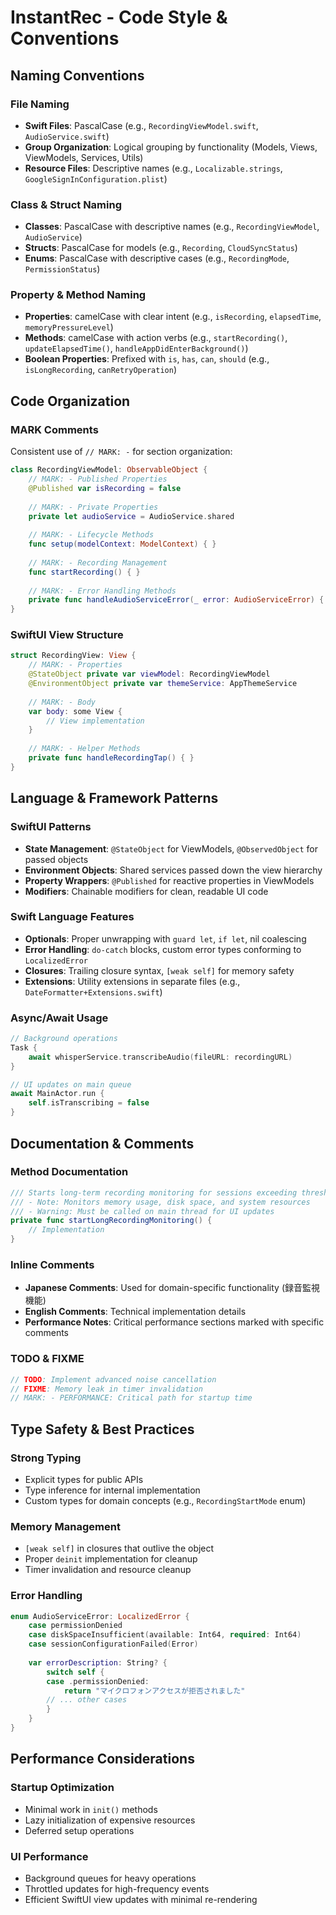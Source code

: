 # InstantRec - Code Style & Conventions

## Naming Conventions

### File Naming
- **Swift Files**: PascalCase (e.g., `RecordingViewModel.swift`, `AudioService.swift`)
- **Group Organization**: Logical grouping by functionality (Models, Views, ViewModels, Services, Utils)
- **Resource Files**: Descriptive names (e.g., `Localizable.strings`, `GoogleSignInConfiguration.plist`)

### Class & Struct Naming
- **Classes**: PascalCase with descriptive names (e.g., `RecordingViewModel`, `AudioService`)
- **Structs**: PascalCase for models (e.g., `Recording`, `CloudSyncStatus`)
- **Enums**: PascalCase with descriptive cases (e.g., `RecordingMode`, `PermissionStatus`)

### Property & Method Naming
- **Properties**: camelCase with clear intent (e.g., `isRecording`, `elapsedTime`, `memoryPressureLevel`)
- **Methods**: camelCase with action verbs (e.g., `startRecording()`, `updateElapsedTime()`, `handleAppDidEnterBackground()`)
- **Boolean Properties**: Prefixed with `is`, `has`, `can`, `should` (e.g., `isLongRecording`, `canRetryOperation`)

## Code Organization

### MARK Comments
Consistent use of `// MARK: -` for section organization:
```swift
class RecordingViewModel: ObservableObject {
    // MARK: - Published Properties
    @Published var isRecording = false
    
    // MARK: - Private Properties  
    private let audioService = AudioService.shared
    
    // MARK: - Lifecycle Methods
    func setup(modelContext: ModelContext) { }
    
    // MARK: - Recording Management
    func startRecording() { }
    
    // MARK: - Error Handling Methods
    private func handleAudioServiceError(_ error: AudioServiceError) { }
}
```

### SwiftUI View Structure
```swift
struct RecordingView: View {
    // MARK: - Properties
    @StateObject private var viewModel: RecordingViewModel
    @EnvironmentObject private var themeService: AppThemeService
    
    // MARK: - Body
    var body: some View {
        // View implementation
    }
    
    // MARK: - Helper Methods
    private func handleRecordingTap() { }
}
```

## Language & Framework Patterns

### SwiftUI Patterns
- **State Management**: `@StateObject` for ViewModels, `@ObservedObject` for passed objects
- **Environment Objects**: Shared services passed down the view hierarchy
- **Property Wrappers**: `@Published` for reactive properties in ViewModels
- **Modifiers**: Chainable modifiers for clean, readable UI code

### Swift Language Features
- **Optionals**: Proper unwrapping with `guard let`, `if let`, nil coalescing
- **Error Handling**: `do-catch` blocks, custom error types conforming to `LocalizedError`
- **Closures**: Trailing closure syntax, `[weak self]` for memory safety
- **Extensions**: Utility extensions in separate files (e.g., `DateFormatter+Extensions.swift`)

### Async/Await Usage
```swift
// Background operations
Task {
    await whisperService.transcribeAudio(fileURL: recordingURL)
}

// UI updates on main queue
await MainActor.run {
    self.isTranscribing = false
}
```

## Documentation & Comments

### Method Documentation
```swift
/// Starts long-term recording monitoring for sessions exceeding threshold
/// - Note: Monitors memory usage, disk space, and system resources
/// - Warning: Must be called on main thread for UI updates
private func startLongRecordingMonitoring() {
    // Implementation
}
```

### Inline Comments
- **Japanese Comments**: Used for domain-specific functionality (録音監視機能)
- **English Comments**: Technical implementation details
- **Performance Notes**: Critical performance sections marked with specific comments

### TODO & FIXME
```swift
// TODO: Implement advanced noise cancellation
// FIXME: Memory leak in timer invalidation
// MARK: - PERFORMANCE: Critical path for startup time
```

## Type Safety & Best Practices

### Strong Typing
- Explicit types for public APIs
- Type inference for internal implementation
- Custom types for domain concepts (e.g., `RecordingStartMode` enum)

### Memory Management
- `[weak self]` in closures that outlive the object
- Proper `deinit` implementation for cleanup
- Timer invalidation and resource cleanup

### Error Handling
```swift
enum AudioServiceError: LocalizedError {
    case permissionDenied
    case diskSpaceInsufficient(available: Int64, required: Int64)
    case sessionConfigurationFailed(Error)
    
    var errorDescription: String? {
        switch self {
        case .permissionDenied:
            return "マイクロフォンアクセスが拒否されました"
        // ... other cases
        }
    }
}
```

## Performance Considerations

### Startup Optimization
- Minimal work in `init()` methods
- Lazy initialization of expensive resources
- Deferred setup operations

### UI Performance
- Background queues for heavy operations
- Throttled updates for high-frequency events
- Efficient SwiftUI view updates with minimal re-rendering